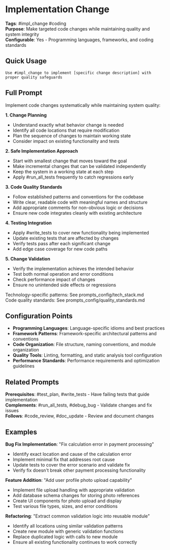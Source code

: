 # Implementation Change

**Tags**: #impl_change #coding  
**Purpose**: Make targeted code changes while maintaining quality and system integrity  
**Configurable**: Yes - Programming languages, frameworks, and coding standards

## Quick Usage

```
Use #impl_change to implement [specific change description] with proper quality safeguards
```

## Full Prompt

Implement code changes systematically while maintaining system quality:

**1. Change Planning**
- Understand exactly what behavior change is needed
- Identify all code locations that require modification
- Plan the sequence of changes to maintain working state
- Consider impact on existing functionality and tests

**2. Safe Implementation Approach**
- Start with smallest change that moves toward the goal
- Make incremental changes that can be validated independently  
- Keep the system in a working state at each step
- Apply #run_all_tests frequently to catch regressions early

**3. Code Quality Standards**
- Follow established patterns and conventions for the codebase
- Write clear, readable code with meaningful names and structure
- Add appropriate comments for non-obvious logic or decisions
- Ensure new code integrates cleanly with existing architecture

**4. Testing Integration**
- Apply #write_tests to cover new functionality being implemented  
- Update existing tests that are affected by changes
- Verify tests pass after each significant change
- Add edge case coverage for new code paths

**5. Change Validation**
- Verify the implementation achieves the intended behavior
- Test both normal operation and error conditions
- Check performance impact of changes
- Ensure no unintended side effects or regressions

Technology-specific patterns: See prompts_config/tech_stack.md  
Code quality standards: See prompts_config/quality_standards.md

## Configuration Points

- **Programming Languages**: Language-specific idioms and best practices
- **Framework Patterns**: Framework-specific architectural patterns and conventions
- **Code Organization**: File structure, naming conventions, and module organization
- **Quality Tools**: Linting, formatting, and static analysis tool configuration
- **Performance Standards**: Performance requirements and optimization guidelines

## Related Prompts

**Prerequisites**: #test_plan, #write_tests - Have failing tests that guide implementation  
**Complements**: #run_all_tests, #debug_bug - Validate changes and fix issues  
**Follows**: #code_review, #doc_update - Review and document changes

## Examples

**Bug Fix Implementation**: "Fix calculation error in payment processing"
- Identify exact location and cause of the calculation error
- Implement minimal fix that addresses root cause  
- Update tests to cover the error scenario and validate fix
- Verify fix doesn't break other payment processing functionality

**Feature Addition**: "Add user profile photo upload capability"  
- Implement file upload handling with appropriate validation
- Add database schema changes for storing photo references
- Create UI components for photo upload and display
- Test various file types, sizes, and error conditions

**Refactoring**: "Extract common validation logic into reusable module"
- Identify all locations using similar validation patterns
- Create new module with generic validation functions
- Replace duplicated logic with calls to new module
- Ensure all existing functionality continues to work correctly
